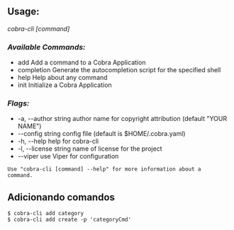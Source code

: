 ## Usage:
_cobra-cli [command]_

### _Available Commands:_
* add         Add a command to a Cobra Application
* completion  Generate the autocompletion script for the specified shell
* help        Help about any command
* init        Initialize a Cobra Application

### _Flags:_
* -a, --author string    author name for copyright attribution (default "YOUR NAME")
* --config string    config file (default is $HOME/.cobra.yaml)
* -h, --help             help for cobra-cli
* -l, --license string   name of license for the project
* --viper            use Viper for configuration

<code>Use "cobra-cli [command] --help" for more information about a command.</code>

## Adicionando comandos
 
    $ cobra-cli add category
    $ cobra-cli add create -p 'categoryCmd' 
